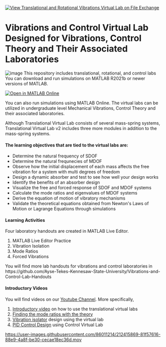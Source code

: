 [![View Translational and Rotational Vibrations Virtual Lab on File Exchange](https://www.mathworks.com/matlabcentral/images/matlab-file-exchange.svg)](https://www.mathworks.com/matlabcentral/fileexchange/111285-translational-and-rotational-vibrations-virtual-lab)
# Vibrations and Control Virtual Lab Designed for Vibrations, Control Theory and Their Associated Laboratories
![image](https://user-images.githubusercontent.com/86011214/212409139-8e5b525e-645b-4f0d-b250-463bd2c7c847.png)
This repository includes translational, rotational, and control labs
You can download and run simulations on MATLAB R2021b or newer versions of MATLAB. 

[![Open in MATLAB Online](https://www.mathworks.com/images/responsive/global/open-in-matlab-online.svg)](https://matlab.mathworks.com/open/github/v1?host=www.mathworks.com&repo=matlabcentral/fileexchange)

You can also run simulations using MATLAB Online. The virtual labs can be utilized in undergraduate level Mechanical Vibrations, Control Theory and their associated laboratories.
<p>
Although Translational Virtual Lab consists of several mass-spring systems, Translational Virtual Lab v2 includes three more modules in addition to the mass-spring systems.

#### The learning objectives that are tied to the virtual labs are:
- Determine the natural frequency of SDOF
- Determine the natural frequnecies of MDOF
- Observe how the initial displacement of each mass affects the free vibration for a system with multi degrees of freedom
- Design a dynamic absorber and test to see how well your design works
- Identify the benefits of an absorber design
- Visualize the free and forced response of SDOF and MDOF systems
- Calculate the mode ratios and eigenvalues of MDOF systems
- Derive the equation of motion of vibratory mechanisms
- Validate the theoretical equations obtained from Newton's Laws of Motion or Lagrange Equations through simulations

#### Learning Activities
Four laboratory handouts are created in MATLAB Live Editor. 
1. MATLAB Live Editor Practice
2. Vibration Isolation
3. Mode Ratios
4. Forced Vibrations
<p>
You will find more lab handouts for vibrations and control laboratories in https://github.com/Ayse-Tekes-Kennesaw-State-University/Vibrations-and-Control-Lab-Handouts

#### Introductory Videos
You will find videos on our [Youtube Channel](https://www.youtube.com/@aysetekes-virtuallabforeng6419/videos). 
More specifically,
1. [Introductory video](https://www.youtube.com/watch?v=-PQNEZjs-Vo) on how to use the translational virtual labs
2. [Finding the mode ratios with the theory](https://www.youtube.com/watch?v=r5evFOfwi5E&t=3s)
3. [Vibration isolator](https://www.youtube.com/watch?v=2kpYW4cosYA&t=3s) design using the virtual lab 
4. [PID Control Design](https://www.youtube.com/watch?v=PCyS5gHgYF0&t=52s) using Control Virtual Lab



https://user-images.githubusercontent.com/86011214/212415869-81f57616-88e9-4a8f-be30-cecae18ec36d.mov




